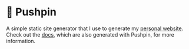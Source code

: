 # 📍 Pushpin

A simple static site generator that I use to generate my [personal website](https://www.polarbeardomestication.net/). Check out the [docs](https://polarbeardomestication.net/pushpin/), which are also generated with Pushpin, for more information.
